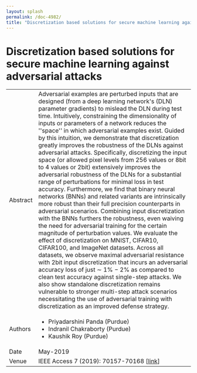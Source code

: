 ```yaml
---
layout: splash
permalink: /doc-4982/
title: "Discretization based solutions for secure machine learning against adversarial attacks"
---
```


# Discretization based solutions for secure machine learning against adversarial attacks

<table>
    <tbody>
    <tr>
        <td>Abstract</td>
        <td>Adversarial examples are perturbed inputs that are designed (from a deep learning network's (DLN) parameter gradients) to mislead the DLN during test time. Intuitively, constraining the dimensionality of inputs or parameters of a network reduces the ''space'' in which adversarial examples exist. Guided by this intuition, we demonstrate that discretization greatly improves the robustness of the DLNs against adversarial attacks. Specifically, discretizing the input space (or allowed pixel levels from 256 values or 8bit to 4 values or 2bit) extensively improves the adversarial robustness of the DLNs for a substantial range of perturbations for minimal loss in test accuracy. Furthermore, we find that binary neural networks (BNNs) and related variants are intrinsically more robust than their full precision counterparts in adversarial scenarios. Combining input discretization with the BNNs furthers the robustness, even waiving the need for adversarial training for the certain magnitude of perturbation values. We evaluate the effect of discretization on MNIST, CIFAR10, CIFAR100, and ImageNet datasets. Across all datasets, we observe maximal adversarial resistance with 2bit input discretization that incurs an adversarial accuracy loss of just ∼ 1% − 2% as compared to clean test accuracy against single-step attacks. We also show standalone discretization remains vulnerable to stronger multi-step attack scenarios necessitating the use of adversarial training with discretization as an improved defense strategy.</td>
    </tr>
    <tr>
        <td>Authors</td>
        <td>
            <ul>
                <li>Priyadarshini Panda (Purdue)</li>
                <li>Indranil Chakraborty (Purdue)</li>
                <li>Kaushik Roy (Purdue)</li>
            </ul>
        </td>
    </tr>
    <tr>
        <td>Date</td>
        <td>May-2019</td>
    </tr>
    <tr>
        <td>Venue</td>
        <td>IEEE Access 7 (2019): 70157-70168 [<a href="https://ieeexplore.ieee.org/document/8723317">link</a>]</td>
    </tr>
    </tbody>
</table>
